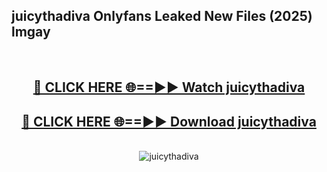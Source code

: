 <h2>juicythadiva Onlyfans Leaked New Files (2025) lmgay</h2>
<br>
<div align="center">
<h2><a href="https://mediafiles.top/juicythadiva&ref=git" rel="nofollow">🔴 CLICK HERE 🌐==►► Watch juicythadiva</a></h2>
<h2><a href="https://mediafiles.top/juicythadiva&ref=git" rel="nofollow">🔴 CLICK HERE 🌐==►► Download juicythadiva</a></h2>
<br>
<a href="https://mediafiles.top/juicythadiva&ref=git" rel="nofollow" data-target="animated-image.originalLink"><img src="https://i.ibb.co.com/xMMVF88/686577567.gif" alt="juicythadiva" style="max-width: 100%; display: inline-block;" data-target="animated-image.originalImage"></a>
</div>
<br>
<br>
